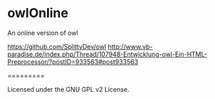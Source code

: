 owlOnline
=========

An online version of owl

https://github.com/SplittyDev/owl
http://www.vb-paradise.de/index.php/Thread/107948-Entwicklung-owl-Ein-HTML-Preprocessor/?postID=933563#post933563

=========

Licensed under the GNU GPL v2 License.
